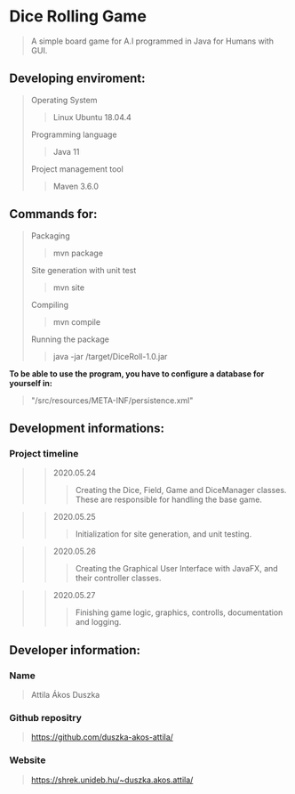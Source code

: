 # Dice Rolling Game

> A simple board game for A.I programmed in Java for Humans with GUI.

## Developing enviroment:

> Operating System
> >Linux Ubuntu 18.04.4
> 
> Programming language
>> Java 11
>
> Project management tool
>> Maven 3.6.0

## Commands for:

> Packaging
>> mvn package
>
> Site generation with unit test
>> mvn site
>
> Compiling
>> mvn compile
>
> Running the package
>> java -jar /target/DiceRoll-1.0.jar


**To be able to use the program, you have to configure a database for yourself in:**

> "/src/resources/META-INF/persistence.xml"

## Development informations:

### Project timeline

>>2020.05.24
>>>Creating the Dice, Field, Game and DiceManager classes. These are responsible for handling the base game.

>>2020.05.25
>>>Initialization for site generation, and unit testing.

>>2020.05.26
>>>Creating the Graphical User Interface with JavaFX, and their controller classes.

>>2020.05.27
>>>Finishing game logic, graphics, controlls, documentation and logging.

## Developer information:

### Name
>Attila Ákos Duszka

### Github repositry
>https://github.com/duszka-akos-attila/

### Website
>https://shrek.unideb.hu/~duszka.akos.attila/


